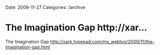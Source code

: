 Date: 2009-11-27
Categories: /archive

# The Imagination Gap http://xar...

The Imagination Gap <a href="http://xark.typepad.com/my_weblog/2009/11/the-imagination-gap.html" rel="nofollow">http://xark.typepad.com/my_weblog/2009/11/the-imagination-gap.html</a>
